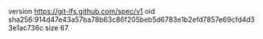 version https://git-lfs.github.com/spec/v1
oid sha256:914d47e43a57ba78b63c86f205beb5d6783e1b2efd7857e69cfd4d33e1ac736c
size 67
